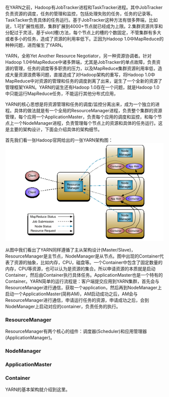 在YARN之前，Hadoop有JobTracker进程和TaskTracker进程。其中JobTracker负责资源的调度，任务的管理和监控，包括处理失败的任务，任务的记录等。TaskTacker负责具体的任务运行。基于JobTracker这种方法有很多弊端，比如说，1.可扩展性瓶颈，集群扩展到4000+节点就已经成为上限。2.集群资源共享和分配过于灵活，基于slot(槽)方法，每个节点上的槽的个数固定，不管集群有多大或者多小的任务，造成了资源的利用率低下。正因为Hadoop 1.0中MapReduce的种种问题，进而催生了YARN。  

YARN，全称Yet Another Resource Negotiator，另一种资源协调者。针对Hadoop 1.0中MapReduce中诸多弊端，尤其是JobTracker的单点故障，负责资源的管理，任务的调度等多职责的压力，以及MapReduce集群资源利用率低，造成大量资源浪费等问题，直接造成了对Hadoop架构的重写，将Hadoop 1.0中MapReduce中对资源的管理和任务的调度剥离了出来，诞生了一个全新的资源了管理框架YARN。YARN的诞生还有Hadoop 1.0存在一个问题，就是Hadoop 1.0中只能运行MapReduce任务，不能运行其他分布式应用，  

YARN的核心思想是将资源管理和任务的调度/监控分离出来，成为一个独立的进程。具体的做法就是有一个全局的ResourceManager进程，负责整个集群的资源管理，每个应用一个ApplicationMaster，负责每个应用的调度和监控，和每个节点上一个NodeManager进程，负责管理每个节点上的资源和具体的任务运行。这是主要的架构设计，下面会介绍具体的架构细节。  

首先我们看一张Hadoop官网给出的一张YARN架构图：  
![image](/YARN/Images/yarn-architecture.png)  

从图中我们看出了YARN同样遵循了主从架构设计(Master/Slave)，ResourceManager是主节点，NodeManager是从节点。图中出现的Container代表了资源的抽象，比如内存，CPU，磁盘等。一个Container中包含了固定数量的内存，CPU等资源，也可以认为是资源的集合。所以申请资源的本质就是启动Container，然后由Container执行具体任务。ApplicationMaster也是一个特有的Container。YARN简单的运行流程是：客户端提交应用到YARN集群，首先会与ResourceManager进行通信，获取一个application，然后再到NodeManager上启动一个ApplicationMaster(简称AM)，AM启动成功之后，AM会与ResourceManager进行通信，申请运行任务的资源，申请成功之后，会到NodeManager上启动对应的container，负责任务的执行。

















### ResourceManager  
ResourceManager有两个核心的组件：调度器(Scheduler)和应用管理器(ApplicationManager)。




### NodeManager  









### ApplicationMaster  




### Container  












YARN的基本架构就介绍到这里。
